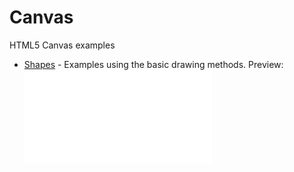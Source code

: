# Canvas
HTML5 Canvas examples
- [Shapes](shapes/shapes.js "JavaScript") - Examples using the basic drawing methods. Preview:
![Shapes preview in the web broswer](img/shapes.js)
